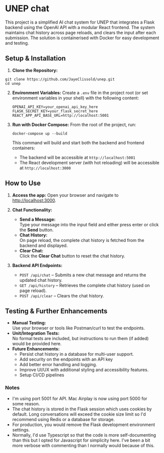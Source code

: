 # UNEP chat

This project is a simplified AI chat system for UNEP that integrates a Flask backend using the OpenAI API with a modular React frontend. The system maintains chat history across page reloads, and clears the input after each submission. The solution is containerised with Docker for easy development and testing.

## Setup & Installation

1.  **Clone the Repository:**

```
git clone https://github.com/JayeClissold/unep.git
cd unep
```

2.  **Environment Variables:** Create a `.env` file in the project root (or set environment variables in your shell) with the following content:

    ```
    OPENAI_API_KEY=your_openai_api_key_here
    FLASK_SECRET_KEY=your_flask_secret_here
    REACT_APP_API_BASE_URL=http://localhost:5001
    ```

3.  **Run with Docker Compose:** From the root of the project, run:

    `docker-compose up --build`

    This command will build and start both the backend and frontend containers:

    - The backend will be accessible at `http://localhost:5001`
    - The React development server (with hot reloading) will be accessible at `http://localhost:3000`

## How to Use

1.  **Access the app:** Open your browser and navigate to [http://localhost:3000](http://localhost:3000).
2.  **Chat Functionality:**

    - **Send a Message:**  
      Type your message into the input field and either press enter or click the **Send** button.
    - **Chat History:**  
      On page reload, the complete chat history is fetched from the backend and displayed.
    - **Clear Chat:**  
      Click the **Clear Chat** button to reset the chat history.

3.  **Backend API Endpoints:**

    - `POST /api/chat` – Submits a new chat message and returns the updated chat history.
    - `GET /api/history` – Retrieves the complete chat history (used on page reload).
    - `POST /api/clear` – Clears the chat history.

## Testing & Further Enhancements

- **Manual Testing:**  
  Use your browser or tools like Postman/curl to test the endpoints.
- **Unit/Integration Tests:**  
  No formal tests are included, but instructions to run them (if added) would be provided here.
- **Future Enhancements:**
  - Persist chat history in a database for multi-user support.
  - Add security on the endpoints with an API key
  - Add better error handling and logging.
  - Improve UI/UX with additional styling and accessibility features.
  - Setup CI/CD pipelines

### Notes

- I'm using port 5001 for API. Mac Airplay is now using port 5000 for some reason.
- The chat history is stored in the Flask session which uses cookies by default. Long conversations will exceed the cookie size limit so I'd recommend using Redis or a database for storage.
- For production, you would remove the Flask development environment settings.
- Normally, I'd use Typescript so that the code is more self-documenting than this but I opted for Javascript for simplicity here. I've been a bit more verbose with commenting than I normally would because of this.
